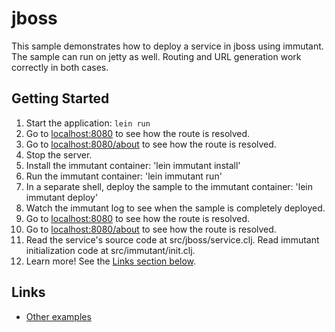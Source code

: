# jboss

This sample demonstrates how to deploy a service in jboss using
immutant. The sample can run on jetty as well. Routing and URL
generation work correctly in both cases.

## Getting Started

1. Start the application: `lein run`
2. Go to [localhost:8080](http://localhost:8080) to see how the route
is resolved.
3. Go to [localhost:8080/about](http://localhost:8080/about) to see
how the route is resolved.
4. Stop the server.
5. Install the immutant container: 'lein immutant install'
6. Run the immutant container: 'lein immutant run'
7. In a separate shell, deploy the sample to the immutant container: 'lein immutant deploy'
8. Watch the immutant log to see when the sample is completely
deployed.
9. Go to [localhost:8080](http://localhost:8080/foo) to see how the route
is resolved.
10. Go to [localhost:8080/about](http://localhost:8080/foo/about) to see
how the route is resolved.
11. Read the service's source code at src/jboss/service.clj. Read
immutant initialization code at src/immutant/init.clj. 
12. Learn more! See the [Links section below](#links).

## Links
* [Other examples](https://github.com/pedestal/samples)
